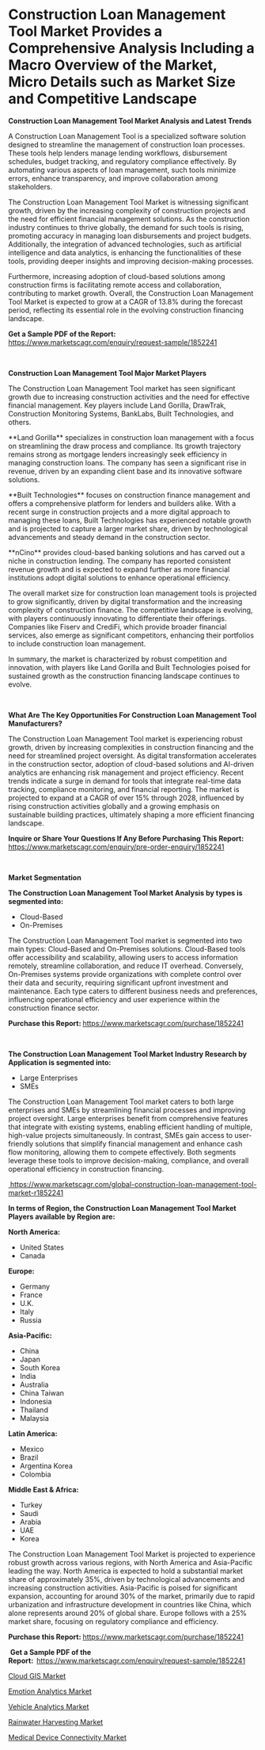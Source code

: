 <p><h1>Construction Loan Management Tool Market Provides a Comprehensive Analysis Including a Macro Overview of the Market, Micro Details such as Market Size and Competitive Landscape</h1></p><p><strong>Construction Loan Management Tool Market Analysis and Latest Trends</strong></p>
<p><p>A Construction Loan Management Tool is a specialized software solution designed to streamline the management of construction loan processes. These tools help lenders manage lending workflows, disbursement schedules, budget tracking, and regulatory compliance effectively. By automating various aspects of loan management, such tools minimize errors, enhance transparency, and improve collaboration among stakeholders.</p><p>The Construction Loan Management Tool Market is witnessing significant growth, driven by the increasing complexity of construction projects and the need for efficient financial management solutions. As the construction industry continues to thrive globally, the demand for such tools is rising, promoting accuracy in managing loan disbursements and project budgets. Additionally, the integration of advanced technologies, such as artificial intelligence and data analytics, is enhancing the functionalities of these tools, providing deeper insights and improving decision-making processes.</p><p>Furthermore, increasing adoption of cloud-based solutions among construction firms is facilitating remote access and collaboration, contributing to market growth. Overall, the Construction Loan Management Tool Market is expected to grow at a CAGR of 13.8% during the forecast period, reflecting its essential role in the evolving construction financing landscape.</p></p>
<p><strong>Get a Sample PDF of the Report:&nbsp;</strong> <a href="https://www.marketscagr.com/enquiry/request-sample/1852241?utm_campaign=2031&utm_medium=2&utm_source=Github&utm_content=ia&utm_term=11032025&utm_id=construction-loan-management-tool">https://www.marketscagr.com/enquiry/request-sample/1852241</a></p>
<p>&nbsp;</p>
<p><strong>Construction Loan Management Tool Major Market Players</strong></p>
<p><p>The Construction Loan Management Tool market has seen significant growth due to increasing construction activities and the need for effective financial management. Key players include Land Gorilla, DrawTrak, Construction Monitoring Systems, BankLabs, Built Technologies, and others. </p><p>**Land Gorilla** specializes in construction loan management with a focus on streamlining the draw process and compliance. Its growth trajectory remains strong as mortgage lenders increasingly seek efficiency in managing construction loans. The company has seen a significant rise in revenue, driven by an expanding client base and its innovative software solutions.</p><p>**Built Technologies** focuses on construction finance management and offers a comprehensive platform for lenders and builders alike. With a recent surge in construction projects and a more digital approach to managing these loans, Built Technologies has experienced notable growth and is projected to capture a larger market share, driven by technological advancements and steady demand in the construction sector.</p><p>**nCino** provides cloud-based banking solutions and has carved out a niche in construction lending. The company has reported consistent revenue growth and is expected to expand further as more financial institutions adopt digital solutions to enhance operational efficiency.</p><p>The overall market size for construction loan management tools is projected to grow significantly, driven by digital transformation and the increasing complexity of construction finance. The competitive landscape is evolving, with players continuously innovating to differentiate their offerings. Companies like Fiserv and CrediFi, which provide broader financial services, also emerge as significant competitors, enhancing their portfolios to include construction loan management. </p><p>In summary, the market is characterized by robust competition and innovation, with players like Land Gorilla and Built Technologies poised for sustained growth as the construction financing landscape continues to evolve.</p></p>
<p>&nbsp;</p>
<p><strong>What Are The Key Opportunities For Construction Loan Management Tool Manufacturers?</strong></p>
<p><p>The Construction Loan Management Tool market is experiencing robust growth, driven by increasing complexities in construction financing and the need for streamlined project oversight. As digital transformation accelerates in the construction sector, adoption of cloud-based solutions and AI-driven analytics are enhancing risk management and project efficiency. Recent trends indicate a surge in demand for tools that integrate real-time data tracking, compliance monitoring, and financial reporting. The market is projected to expand at a CAGR of over 15% through 2028, influenced by rising construction activities globally and a growing emphasis on sustainable building practices, ultimately shaping a more efficient financing landscape.</p></p>
<p><strong>Inquire or Share Your Questions If Any Before Purchasing This Report:</strong> <a href="https://www.marketscagr.com/enquiry/pre-order-enquiry/1852241?utm_campaign=2031&utm_medium=2&utm_source=Github&utm_content=ia&utm_term=11032025&utm_id=construction-loan-management-tool">https://www.marketscagr.com/enquiry/pre-order-enquiry/1852241</a></p>
<p>&nbsp;</p>
<p><strong>Market Segmentation</strong></p>
<p><strong>The Construction Loan Management Tool Market Analysis by types is segmented into:</strong></p>
<p><ul><li>Cloud-Based</li><li>On-Premises</li></ul></p>
<p><p>The Construction Loan Management Tool market is segmented into two main types: Cloud-Based and On-Premises solutions. Cloud-Based tools offer accessibility and scalability, allowing users to access information remotely, streamline collaboration, and reduce IT overhead. Conversely, On-Premises systems provide organizations with complete control over their data and security, requiring significant upfront investment and maintenance. Each type caters to different business needs and preferences, influencing operational efficiency and user experience within the construction finance sector.</p></p>
<p><strong>Purchase this Report:&nbsp;</strong><a href="https://www.marketscagr.com/purchase/1852241?utm_campaign=2031&utm_medium=2&utm_source=Github&utm_content=ia&utm_term=11032025&utm_id=construction-loan-management-tool">https://www.marketscagr.com/purchase/1852241</a></p>
<p>&nbsp;</p>
<p><strong>The Construction Loan Management Tool Market Industry Research by Application is segmented into:</strong></p>
<p><ul><li>Large Enterprises</li><li>SMEs</li></ul></p>
<p><p>The Construction Loan Management Tool market caters to both large enterprises and SMEs by streamlining financial processes and improving project oversight. Large enterprises benefit from comprehensive features that integrate with existing systems, enabling efficient handling of multiple, high-value projects simultaneously. In contrast, SMEs gain access to user-friendly solutions that simplify financial management and enhance cash flow monitoring, allowing them to compete effectively. Both segments leverage these tools to improve decision-making, compliance, and overall operational efficiency in construction financing.</p></p>
<p><a href="https://www.marketscagr.com/global-construction-loan-management-tool-market-r1852241?utm_campaign=2031&utm_medium=2&utm_source=Github&utm_content=ia&utm_term=11032025&utm_id=construction-loan-management-tool">&nbsp;https://www.marketscagr.com/global-construction-loan-management-tool-market-r1852241</a></p>
<p><strong>In terms of Region, the Construction Loan Management Tool Market Players available by Region are:</strong></p>
<p>
    <p> <strong> North America: </strong>
        <ul>
            <li>United States</li>
            <li>Canada</li>
        </ul>
        </p> 
    <p> <strong> Europe: </strong>
        <ul>
            <li>Germany</li>
            <li>France</li>
            <li>U.K.</li>
            <li>Italy</li>
            <li>Russia</li>
        </ul>
        </p> 
    <p> <strong> Asia-Pacific: </strong>
        <ul>
            <li>China</li>
            <li>Japan</li>
            <li>South Korea</li>
            <li>India</li>
            <li>Australia</li>
            <li>China Taiwan</li>
            <li>Indonesia</li>
            <li>Thailand</li>
            <li>Malaysia</li>
        </ul>
        </p> 
    <p> <strong> Latin America: </strong>
        <ul>
            <li>Mexico</li>
            <li>Brazil</li>
            <li>Argentina Korea</li>
            <li>Colombia</li>
        </ul>
        </p> 
    <p> <strong> Middle East & Africa: </strong>
        <ul>
            <li>Turkey</li>
            <li>Saudi</li>
            <li>Arabia</li>
            <li>UAE</li>
            <li>Korea</li>
        </ul>
    </p>
    </p>
<p><p>The Construction Loan Management Tool Market is projected to experience robust growth across various regions, with North America and Asia-Pacific leading the way. North America is expected to hold a substantial market share of approximately 35%, driven by technological advancements and increasing construction activities. Asia-Pacific is poised for significant expansion, accounting for around 30% of the market, primarily due to rapid urbanization and infrastructure development in countries like China, which alone represents around 20% of global share. Europe follows with a 25% market share, focusing on regulatory compliance and efficiency.</p></p>
<p><strong>Purchase this Report: </strong><a href="https://www.marketscagr.com/purchase/1852241?utm_campaign=2031&utm_medium=2&utm_source=Github&utm_content=ia&utm_term=11032025&utm_id=construction-loan-management-tool">https://www.marketscagr.com/purchase/1852241</a></p>
<p>&nbsp;<strong>Get a Sample PDF of the Report:&nbsp;&nbsp;</strong><a href="https://www.marketscagr.com/enquiry/request-sample/1852241?utm_campaign=2031&utm_medium=2&utm_source=Github&utm_content=ia&utm_term=11032025&utm_id=construction-loan-management-tool">https://www.marketscagr.com/enquiry/request-sample/1852241</a></p>
<p><strong></strong></p>
<p><p><a href="https://github.com/AshikRahman991/Market-Research-Report-List-1/blob/main/cloud-gis-market.md?utm_campaign=2031&utm_medium=2&utm_source=Github&utm_content=ia&utm_term=11032025&utm_id=construction-loan-management-tool">Cloud GIS Market</a></p><p><a href="https://github.com/guneycigdem35/Market-Research-Report-List-5/blob/main/emotion-analytics-market.md?utm_campaign=2031&utm_medium=2&utm_source=Github&utm_content=ia&utm_term=11032025&utm_id=construction-loan-management-tool">Emotion Analytics Market</a></p><p><a href="https://github.com/mabutironaldo/Market-Research-Report-List-7/blob/main/vehicle-analytics-market.md?utm_campaign=2031&utm_medium=2&utm_source=Github&utm_content=ia&utm_term=11032025&utm_id=construction-loan-management-tool">Vehicle Analytics Market</a></p><p><a href="https://github.com/AlisaRowe24/Market-Research-Report-List-1/blob/main/rainwater-harvesting-market.md?utm_campaign=2031&utm_medium=2&utm_source=Github&utm_content=ia&utm_term=11032025&utm_id=construction-loan-management-tool">Rainwater Harvesting Market</a></p><p><a href="https://github.com/HobertDavis43/Market-Research-Report-List-1/blob/main/medical-device-connectivity-market.md?utm_campaign=2031&utm_medium=2&utm_source=Github&utm_content=ia&utm_term=11032025&utm_id=construction-loan-management-tool">Medical Device Connectivity Market</a></p></p>